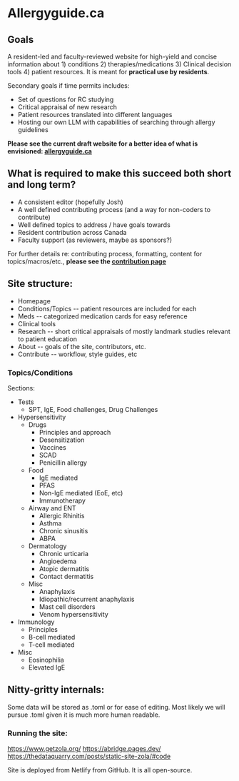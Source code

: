 # Allergyguide.ca

## Goals

A resident-led and faculty-reviewed website for high-yield and concise information about 1) conditions 2) therapies/medications 3) Clinical decision tools 4) patient resources. It is meant for **practical use by residents**.

Secondary goals if time permits includes:

- Set of questions for RC studying
- Critical appraisal of new research
- Patient resources translated into different languages
- Hosting our own LLM with capabilities of searching through allergy guidelines

**Please see the current draft website for a better idea of what is envisioned: [allergyguide.ca](https://allergyguide.ca)**

## What is required to make this succeed both short and long term?

- A consistent editor (hopefully Josh)
- A well defined contributing process (and a way for non-coders to contribute)
- Well defined topics to address / have goals towards
- Resident contribution across Canada
- Faculty support (as reviewers, maybe as sponsors?)

For further details re: contributing process, formatting, content for topics/macros/etc., **please see the [contribution page](https://allergyguide.ca/contribute/)**

## Site structure:

- Homepage
- Conditions/Topics -- patient resources are included for each
- Meds -- categorized medication cards for easy reference
- Clinical tools
- Research -- short critical appraisals of mostly landmark studies relevant to patient education
- About -- goals of the site, contributors, etc.
- Contribute -- workflow, style guides, etc

### Topics/Conditions

Sections:

- Tests
  - SPT, IgE, Food challenges, Drug Challenges
- Hypersensitivity
  - Drugs
    - Principles and approach
    - Desensitization
    - Vaccines
    - SCAD
    - Penicillin allergy
  - Food
    - IgE mediated
    - PFAS
    - Non-IgE mediated (EoE, etc)
    - Immunotherapy
  - Airway and ENT
    - Allergic Rhinitis
    - Asthma
    - Chronic sinusitis
    - ABPA
  - Dermatology
    - Chronic urticaria
    - Angioedema
    - Atopic dermatitis
    - Contact dermatitis
  - Misc
    - Anaphylaxis
    - Idiopathic/recurrent anaphylaxis
    - Mast cell disorders
    - Venom hypersensitivity
- Immunology
  - Principles
  - B-cell mediated
  - T-cell mediated
- Misc
  - Eosinophilia
  - Elevated IgE

## Nitty-gritty internals:

Some data will be stored as .toml or for ease of editing. Most likely we will pursue .toml given it is much more human readable.

### Running the site:

https://www.getzola.org/
https://abridge.pages.dev/
https://thedataquarry.com/posts/static-site-zola/#code

Site is deployed from Netlify from GitHub. It is all open-source.
